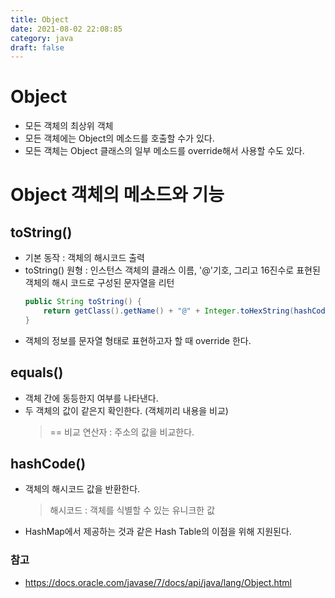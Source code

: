 ```yaml
---
title: Object
date: 2021-08-02 22:08:85
category: java
draft: false
---
```


# Object

- 모든 객체의 최상위 객체
- 모든 객체에는 Object의 메소드를 호출할 수가 있다.
- 모든 객체는 Object 클래스의 일부 메소드를 override해서 사용할 수도 있다.

# Object 객체의 메소드와 기능

## toString()

- 기본 동작 : 객체의 해시코드 출력
- toString() 원형 : 인스턴스 객체의 클래스 이름, '@'기호, 그리고 16진수로 표현된 객체의 해시 코드로 구성된 문자열을 리턴
    ```java
    public String toString() {
        return getClass().getName() + "@" + Integer.toHexString(hashCode());
    }
    ```
- 객체의 정보를 문자열 형태로 표현하고자 할 때 override 한다.


## equals()

- 객체 간에 동등한지 여부를 나타낸다.
- 두 객체의 값이 같은지 확인한다. (객체끼리 내용을 비교)
    > == 비교 연산자 : 주소의 값을 비교한다.

## hashCode()

- 객체의 해시코드 값을 반환한다.
  > 해시코드 : 객체를 식별할 수 있는 유니크한 값
- HashMap에서 제공하는 것과 같은 Hash Table의 이점을 위해 지원된다.


### 참고

- https://docs.oracle.com/javase/7/docs/api/java/lang/Object.html